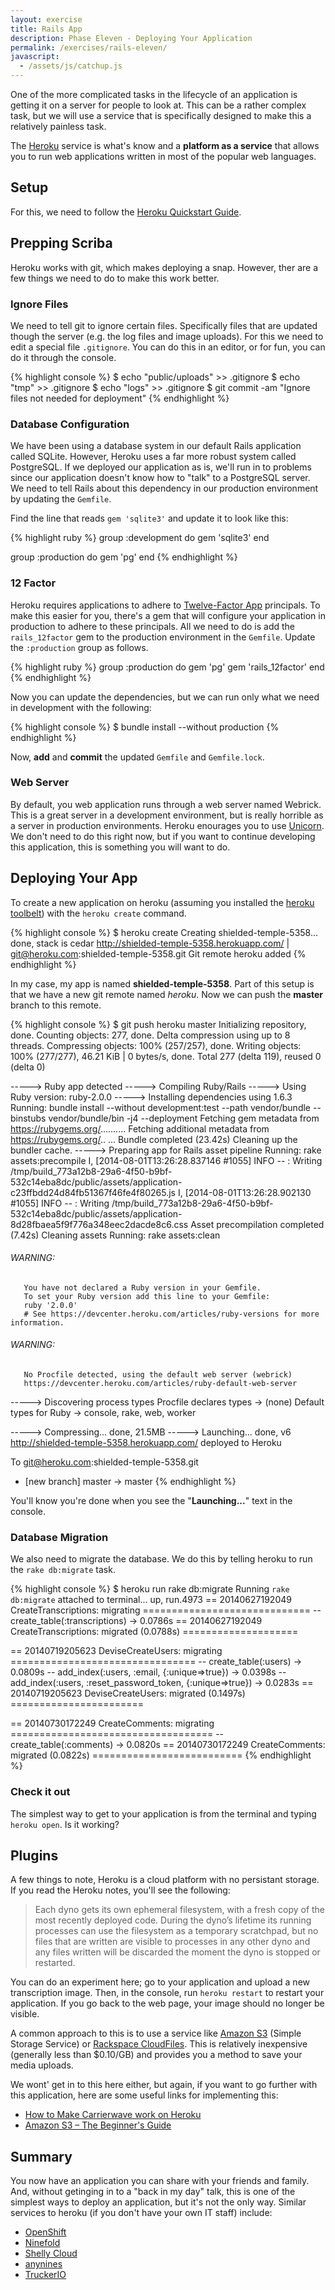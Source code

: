 ```yaml
---
layout: exercise
title: Rails App
description: Phase Eleven - Deploying Your Application
permalink: /exercises/rails-eleven/
javascript:
  - /assets/js/catchup.js
---
```


One of the more complicated tasks in the lifecycle of an application is getting
it on a server for people to look at. This can be a rather complex task, but we
will use a service that is specifically designed to make this a relatively
painless task.

The [Heroku][heroku] service is what's know and a **platform as a service**
that allows you to run web applications written in most of the popular web
languages.

## Setup

For this, we need to follow the [Heroku Quickstart Guide][quickstart].

## Prepping Scriba

Heroku works with git, which makes deploying a snap. However, ther are a few
things we need to do to make this work better.

### Ignore Files

We need to tell git to ignore certain files. Specifically files that are
updated though the server (e.g. the log files and image uploads). For this we
need to edit a special file `.gitignore`. You can do this in an editor, or for
fun, you can do it through the console.

{% highlight console %}
$ echo "public/uploads" >> .gitignore
$ echo "tmp" >> .gitignore
$ echo "logs" >> .gitignore
$ git commit -am "Ignore files not needed for deployment"
{% endhighlight %}

### Database Configuration

We have been using a database system in our default Rails application called
SQLite. However, Heroku uses a far more robust system called PostgreSQL. If we
deployed our application as is, we'll run in to problems since our application
doesn't know how to "talk" to a PostgreSQL server. We need to tell Rails about
this dependency in our production environment by updating the `Gemfile`.

Find the line that reads `gem 'sqlite3'` and update it to look like this:

{% highlight ruby %}
group :development do
  gem 'sqlite3'
end

group :production do
  gem 'pg'
end
{% endhighlight %}

### 12 Factor

Heroku requires applications to adhere to [Twelve-Factor
App](http://12factor.net/) principals. To make this easier for you, there's a
gem that will configure your application in production to adhere to these
principals. All we need to do is add the `rails_12factor` gem to the production
environment in the `Gemfile`. Update the `:production` group as follows.

{% highlight ruby %}
group :production do
  gem 'pg'
  gem 'rails_12factor'
end
{% endhighlight %}

Now you can update the dependencies, but we can run only what we need in
development with the following:

{% highlight console %}
$ bundle install --without production
{% endhighlight %}

Now, **add** and **commit** the updated `Gemfile` and `Gemfile.lock`.

### Web Server

By default, you web application runs through a web server named Webrick. This
is a great server in a development environment, but is really horrible as a
server in production environments. Heroku enourages you to use
[Unicorn][unicorn]. We don't need to do this right now, but if you want to
continue developing this application, this is something you will want to do.

## Deploying Your App

To create a new application on heroku (assuming you installed the [heroku
toolbelt][toolbelt]) with the `heroku create` command.

{% highlight console %}
$ heroku create
Creating shielded-temple-5358... done, stack is cedar
http://shielded-temple-5358.herokuapp.com/ | git@heroku.com:shielded-temple-5358.git
Git remote heroku added
{% endhighlight %}

In my case, my app is named **shielded-temple-5358**. Part of this setup is
that we have a new git remote named *heroku*. Now we can push the **master**
branch to this remote.

{% highlight console %}
$ git push heroku master
Initializing repository, done.
Counting objects: 277, done.
Delta compression using up to 8 threads.
Compressing objects: 100% (257/257), done.
Writing objects: 100% (277/277), 46.21 KiB | 0 bytes/s, done.
Total 277 (delta 119), reused 0 (delta 0)

-----> Ruby app detected
-----> Compiling Ruby/Rails
-----> Using Ruby version: ruby-2.0.0
-----> Installing dependencies using 1.6.3
       Running: bundle install --without development:test --path vendor/bundle --binstubs vendor/bundle/bin -j4 --deployment
       Fetching gem metadata from https://rubygems.org/..........
       Fetching additional metadata from https://rubygems.org/..
       ...
       Bundle completed (23.42s)
       Cleaning up the bundler cache.
-----> Preparing app for Rails asset pipeline
       Running: rake assets:precompile
       I, [2014-08-01T13:26:28.837146 #1055]  INFO -- : Writing /tmp/build_773a12b8-29a6-4f50-b9bf-532c14eba8dc/public/assets/application-c23ffbdd24d84fb51367f46fe4f80265.js
       I, [2014-08-01T13:26:28.902130 #1055]  INFO -- : Writing /tmp/build_773a12b8-29a6-4f50-b9bf-532c14eba8dc/public/assets/application-8d28fbaea5f9f776a348eec2dacde8c6.css
       Asset precompilation completed (7.42s)
       Cleaning assets
       Running: rake assets:clean

###### WARNING:
       You have not declared a Ruby version in your Gemfile.
       To set your Ruby version add this line to your Gemfile:
       ruby '2.0.0'
       # See https://devcenter.heroku.com/articles/ruby-versions for more information.

###### WARNING:
       No Procfile detected, using the default web server (webrick)
       https://devcenter.heroku.com/articles/ruby-default-web-server

-----> Discovering process types
       Procfile declares types -> (none)
       Default types for Ruby  -> console, rake, web, worker

-----> Compressing... done, 21.5MB
-----> Launching... done, v6
       http://shielded-temple-5358.herokuapp.com/ deployed to Heroku

To git@heroku.com:shielded-temple-5358.git
 * [new branch]      master -> master
{% endhighlight %}

You'll know you're done when you see the "**Launching...**" text in the console.

### Database Migration
We also need to migrate the database. We do this by telling heroku to run the
`rake db:migrate` task.

{% highlight console %}
$ heroku run rake db:migrate
Running `rake db:migrate` attached to terminal... up, run.4973
== 20140627192049 CreateTranscriptions: migrating =============================
-- create_table(:transcriptions)
   -> 0.0786s
== 20140627192049 CreateTranscriptions: migrated (0.0788s) ====================

== 20140719205623 DeviseCreateUsers: migrating ================================
-- create_table(:users)
   -> 0.0809s
-- add_index(:users, :email, {:unique=>true})
   -> 0.0398s
-- add_index(:users, :reset_password_token, {:unique=>true})
   -> 0.0283s
== 20140719205623 DeviseCreateUsers: migrated (0.1497s) =======================

== 20140730172249 CreateComments: migrating ===================================
-- create_table(:comments)
   -> 0.0820s
== 20140730172249 CreateComments: migrated (0.0822s) ==========================
{% endhighlight %}

### Check it out
The simplest way to get to your application is from the terminal and typing
`heroku open`. Is it working?

## Plugins
A few things to note, Heroku is a cloud platform with no persistant storage. If
you read the Heroku notes, you'll see the following:

> Each dyno gets its own ephemeral filesystem, with a fresh copy of the most recently deployed code. During the dyno’s lifetime its running processes can use the filesystem as a temporary scratchpad, but no files that are written are visible to processes in any other dyno and any files written will be discarded the moment the dyno is stopped or restarted.

You can do an experiment here; go to your application and upload a new
transcription image. Then, in the console, run `heroku restart` to restart your
application. If you go back to the web page, your image should no longer be
visible.

A common approach to this is to use a service like [Amazon S3][s3] (Simple
Storage Service) or [Rackspace CloudFiles][cloudfiles]. This is relatively
inexpensive (generally less than $0.10/GB) and provides you a method to save
your media uploads.

We wont' get in to this here either, but again, if you want to go further with
this application, here are some useful links for implementing this:

* [How to Make Carrierwave work on Heroku](https://github.com/carrierwaveuploader/carrierwave/wiki/How-to%3A-Make-Carrierwave-work-on-Heroku)
* [Amazon S3 &ndash; The Beginner's Guide](http://www.hongkiat.com/blog/amazon-s3-the-beginners-guide/)

## Summary
You now have an application you can share with your friends and family. And,
without getinging in to a "back in my day" talk, this is one of the simplest
ways to deploy an application, but it's not the only way. Similar services to
heroku (if you don't have your own IT staff) include:

* [OpenShift](https://www.openshift.com/)
* [Ninefold](https://ninefold.com/)
* [Shelly Cloud](https://shellycloud.com/documentation/quick_start)
* [anynines](https://shellycloud.com/documentation/quick_start)
* [TruckerIO](http://developers.trucker.io/Getting-Started)

[heroku]: http://heroku.com
[quickstart]: https://devcenter.heroku.com/articles/quickstart
[unicorn]: https://devcenter.heroku.com/articles/rails-unicorn
[toolbelt]: https://toolbelt.heroku.com/
[s3]: http://aws.amazon.com/s3/
[cloudfiles]: http://www.rackspace.com/cloud/files/

